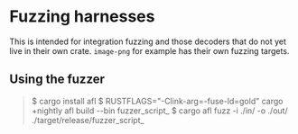 # Fuzzing harnesses

This is intended for integration fuzzing and those decoders that do not yet
live in their own crate. `image-png` for example has their own fuzzing targets.

## Using the fuzzer

> $ cargo install afl
> $ RUSTFLAGS="-Clink-arg=-fuse-ld=gold" cargo +nightly afl build --bin fuzzer_script_<format>
> $ cargo afl fuzz -i ./in/<format> -o ./out/<format> ./target/release/fuzzer_script_<format>

